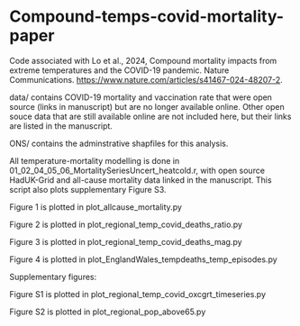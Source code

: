 # Compound-temps-covid-mortality-paper
Code associated with Lo et al., 2024, Compound mortality impacts from extreme temperatures and the COVID-19 pandemic. Nature Communications. https://www.nature.com/articles/s41467-024-48207-2. 

data/ contains COVID-19 mortality and vaccination rate that were open source (links in manuscript) but are no longer available online. Other open souce data that are still available online are not included here, but their links are listed in the manuscript.

ONS/ contains the adminstrative shapfiles for this analysis.

All temperature-mortality modelling is done in 01_02_04_05_06_MortalitySeriesUncert_heatcold.r, with open source HadUK-Grid and all-cause mortality data linked in the manuscript. This script also plots supplementary Figure S3.

Figure 1 is plotted in plot_allcause_mortality.py

Figure 2 is plotted in plot_regional_temp_covid_deaths_ratio.py

Figure 3 is plotted in plot_regional_temp_covid_deaths_mag.py

Figure 4 is plotted in plot_EnglandWales_tempdeaths_temp_episodes.py

Supplementary figures:

Figure S1 is plotted in plot_regional_temp_covid_oxcgrt_timeseries.py

Figure S2 is plotted in plot_regional_pop_above65.py
